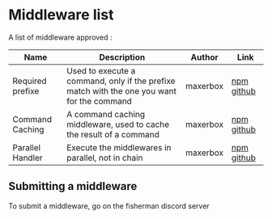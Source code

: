 # Middleware list

A list of middleware approved :

| Name | Description | Author | Link |
| ---- | ------------ | ----- | ----- |
| Required prefixe |  Used to execute a command, only if the prefixe match with the one you want for the command | maxerbox | [npm](https://www.npmjs.com/package/required-prefixe-fisherman) [github](https://github.com/maxerbox/required-prefixe-fisherman)
| Command Caching | A command caching middleware, used to cache the result of a command | maxerbox | [npm](https://www.npmjs.com/package/command-caching-fisherman) [github](https://github.com/maxerbox/command-caching-fisherman)
| Parallel Handler | Execute the middlewares in parallel, not in chain | maxerbox | [npm](https://www.npmjs.com/package/parallel-handle-fisherman) [github](https://github.com/maxerbox/parallel-handle-fisherman)

## Submitting a middleware

To submit a middleware, go on the fisherman discord server
